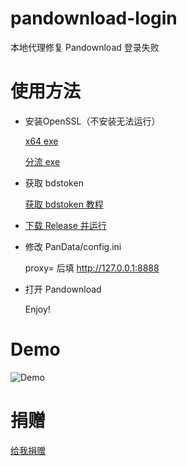 # pandownload-login
本地代理修复 Pandownload 登录失败
# 使用方法
- 安装OpenSSL（不安装无法运行）

  [x64 exe](https://slproweb.com/download/Win64OpenSSL-1_1_1g.exe)

  [分流 exe](https://acg.uy/Win64OpenSSL-1_1_1g.exe)

- 获取 bdstoken

  [获取 bdstoken 教程](https://rapid.acg.uy/manual.html)

-  [下载 Release 并运行](https://github.com/TkzcM/pandownload-login/releases/tag/v0.1)

- 修改 PanData/config.ini

  proxy= 后填 http://127.0.0.1:8888
- 打开 Pandownload

  Enjoy!
# Demo
![Demo](https://s1.ax1x.com/2020/06/01/t8L91A.gif)
# 捐赠
[给我捐赠](https://acg.uy/donate.html)
